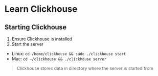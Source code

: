 # Learn Clickhouse

## Starting Clickhouse

1. Ensure Clickhouse is installed
2. Start the server
  - Linux: `cd /home/clickhouse && sudo ./clickhouse start`
  - Mac: `cd ~/clickhouse && ./clickhouse server`
  > Clickhouse stores data in directory where the server is started from
